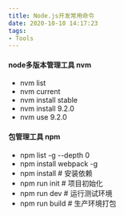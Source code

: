 ```yaml
---
title: Node.js开发常用命令
date: 2020-10-10 14:17:23
tags:
- Tools
---
```


#### node多版本管理工具 nvm
* nvm list
* nvm current
* nvm install stable
* nvm install 9.2.0
* nvm use 9.2.0

#### 包管理工具 npm
* npm list -g --depth 0
* npm install webpack -g
* npm install # 安装依赖
* npm run init  # 项目初始化
* npm run dev  # 运行测试环境
* npm run build  # 生产环境打包